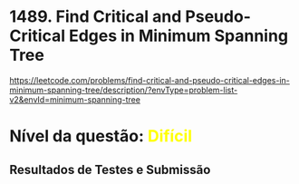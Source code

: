 # 1489. Find Critical and Pseudo-Critical Edges in Minimum Spanning Tree

https://leetcode.com/problems/find-critical-and-pseudo-critical-edges-in-minimum-spanning-tree/description/?envType=problem-list-v2&envId=minimum-spanning-tree
# Nível da questão:  <span style="color: yellow;">Difícil</span>

## Resultados de Testes e Submissão
